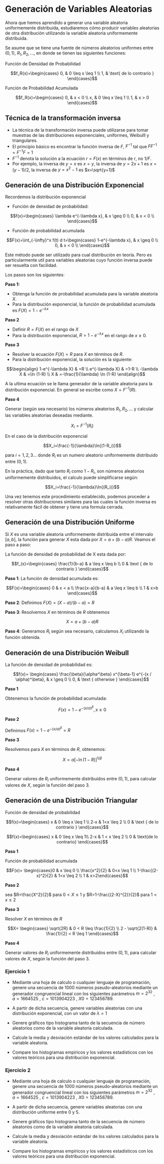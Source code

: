 # Generación de Variables Aleatorias

Ahora que hemos aprendido a generar una variable aleatoria uniformemente distribuida, estudiaremos cómo producir variables aleatorias de otra distribución utilizando la variable aleatoria uniformemente distribuida.

Se asume que se tiene una fuente de números aleatorios uniformes entre $(0,1)$, $R_1, R_2, ...$, en donde se tienen las siguientes funciones:

Función de Densidad de Probabilidad

$$f_R(x)=\begin{cases}
0, & 0 \leq x \leq 1  \\
1, & \text{ de lo contrario } 
\end{cases}$$

Función de Probabilidad Acumulada

$$f_R(x)=\begin{cases}
0, & x < 0  \\
x, & 0 \leq x \leq 1  \\ 
1, & x > 0 
\end{cases}$$

## Técnica de la transformación inversa

- La técnica de la transformación inversa puede utilizarse para tomar muestras de las distribuciones exponenciales, uniformes, Weibulll y triangulares.
- El principio básico es encontrar la función inversa de $F$, $F^{-1}$ tal que $FF^{-1}=F^{-1}F=1$
- $F^{-1}$ denota la solución a la ecuación $r=F(x)$ en términos de $r$, no $1/F$. 
- Por ejemplo, la inversa de $y=x$ es $x=y$, la inversa de $y=2x+1$ es $x=(y-1)/2$, la inversa de $y=x^{2}-1$ es $x=\sqrt{y+1}$

## Generación de una Distribución Exponencial

Recordemos la distribución exponencial

- Función de densidad de probabilidad:

$$f(x)=\begin{cases}
\lambda e^{-\lambda x}, & x \geq 0  \\
0, & x < 0  \\ 
\end{cases}$$


- Función de probabilidad acumulada

$$F(x)=\int_{-\infty}^x f(t) d t=\begin{cases}
1-e^{-\lambda x}, & x \geq 0  \\
0, & x < 0  \\ 
\end{cases}$$

Este método puede ser utilizado para cual distribución en teoría. Pero es particularmente util para variables aleatorias cuyo función inversa puede ser resuelta con facilidad.

Los pasos son los siguientes:

**Paso 1:**

- Obtenga la función de probabilidad acumulada para la variable aleatoria $X$.
- Para la distribución exponencial, la función de probabilidad acumulada es $F(X)=1-e^{-\lambda x}$

**Paso 2**

- Definir $R=F(X)$ en el rango de $X$
- Para la distribución exponencial, $R=1-e^{-\lambda x}$ en el rango de $x \geqslant 0$.

**Paso 3**

- Resolver la ecuación $F(X) = R$ para $X$ en términos de $R$.
- Para la distribución exponencial, la solución es la siguiente:
  
$$\begin{align} 
1-e^{-\lambda X} & =R \\ 
e^{-\lambda X} & =1-R \\
-\lambda X & =\ln (1-R) \\
X & =-\frac{1}{\lambda} \ln (1-R)
\end{align}$$

  A la ultima ecuación se le llama generador de la variable aleatoria para la distribución exponencial. En general se escribe como $X=F^{-1}(R)$.

**Paso 4**

Generar (según sea necesario) los números aleatorios $R_1, R_2, ...$ y calcular las variables aleatorias deseadas mediante.

$$X_i=F^{-1}(R_i)$$

En el caso de la distribución exponencial

$$X_i=\frac{-1}{\lambda}\ln{(1-R_i)}$$

para $i=1,2,3...$ donde $R_i$ es un numero aleatorio uniformemente distribuido entre $(0,1)$.

En la práctica, dado que tanto $R_i$ como $1-R_i$, son números aleatorios uniformemente distribuidos, el calculo puede simplificarse según:

$$X_i=\frac{-1}{\lambda}\ln{(R_i)}$$

Una vez tenemos este procedimiento establecido, podemos proceder a resolver otras distribuciones similares para las cuales la función inversa es relativamente fácil de obtener y tiene una formula cerrada.

## Generación de una Distribución Uniforme

Si $X$ es una variable aleatoria uniformemente distribuida entre el intervalo $[a,b]$, la función para generar $X$ esta dada por $X = a + (b-a)R$. Veamos el paso a paso:

La función de densidad de probabilidad de X esta dada por:

$$f_(x)=\begin{cases}
\frac{1}{b-a} & a \leq x \leq b \\
0 & \text { de lo contrario }
\end{cases}$$

**Paso 1**: La función de densidad acumulada es:

$$F(x)=\begin{cases}
0 & x < a \\
\frac{x-a}{b-a} & a \leq x \leq b \\
1 & x>b
\end{cases}$$ 

**Paso 2**: Definimos $F(X)=(X-a)/(b-a)=R$

**Paso 3**: Resolvemos $X$ en términos de $R$ obtenemos

$$X=a+(b-a)R$$

**Paso 4**: Generamos $R_i$ según sea necesario, calculamos $X_i$ utilizando la función obtenida.

## Generación de una Distribución Weibull

La función de densidad de probabilidad es:

$$f(x)= \begin{cases}
\frac{\beta}{\alpha^\beta} x^{\beta-1} e^{-(x / \alpha)^\beta}, & x \geq 0 \\ 
0, & \text { otherwise }
\end{cases}$$

**Paso 1** 

Obtenemos la función de probabilidad acumulada:

$$F(x)=1-e^{-(x / \alpha)^\beta}, x \geqslant 0$$

**Paso 2**

Definimos $F(x)=1-e^{-(x / \alpha)^\beta} = R$

**Paso 3**

Resolvemos para $X$ en términos de $R$, obtenemos:

$$X=\alpha[-\ln (1-R)]^{1 / \beta}$$

**Paso 4**

Generar valores de $R_i$ uniformemente distribuidos entre $(0,1)$, para calcular valores de $X$, según la función del paso 3.

## Generación de una Distribución Triangular

Función de densidad de probabilidad

$$f(x)=\begin{cases}
x & 0 \leq x \leq 1 \\
2-x & 1<x \leq 2 \\ 
0 & \text { de lo contrario }
\end{cases}$$

$$f(x)=\begin{cases}
x & 0 \leq x \leq 1\\
2-x & 1 < x \leq 2 \\ 
0 & \text{de lo contrario}
\end{cases}$$


**Paso 1**

Función de probabilidad acumulada

$$F(x)= \begin{cases}0 & x \leq 0 \\ \frac{x^2}{2} & 0<x \leq 1 \\ 1-\frac{(2-x)^2}{2} & 1<x \leq 2 \\ 1 & x>2\end{cases}$$

**Paso 2**

sea $R=\frac{X^2}{2}$ para $0<X \leq 1$ y $R=1-\frac{(2-X)^{2}}{2}$ para $1< x\leq 2$

**Paso 3**

Resolver $X$ en términos de $R$

$$X= \begin{cases} \sqrt{2R} & 0 < R \leq \frac{1}{2} \\ 2 - \sqrt{2(1-R)} & \frac{1}{2} < R \leq 1 \end{cases}$$

**Paso 4**

Generar valores de $R_i$ uniformemente distribuidos entre $(0,1)$, para calcular valores de $X$, según la función del paso 3.

### Ejercicio 1

- Mediante una hoja de calculo o cualquier lenguaje de programación, genere una secuencia de 1000 números pseudo-aleatorios mediante un generador congruencial lineal con los siguientes parámetros $m = 2^{32}$ , $a = 1664525$ , $c = 1013904223$ , $X0 = 123456789$.

- A partir de dicha secuencia, genere variables aleatorias con una distribución exponencial, con un valor de $\lambda=1$
- Genere gráficos tipo histograma tanto de la secuencia de número aleatorios como de la variable aleatoria calculada.
- Calcule la media y desviación estándar de los valores calculados para la variable aleatoria.
- Compare los histogramas empíricos y los valores estadísticos con los valores teóricos para una distribución exponencial.


### Ejercicio 2

- Mediante una hoja de calculo o cualquier lenguaje de programación, genere una secuencia de 1000 números pseudo-aleatorios mediante un generador congruencial lineal con los siguientes parámetros $m = 2^{32}$ , $a = 1664525$ , $c = 1013904223$ , $X0 = 123456789$.

- A partir de dicha secuencia, genere variables aleatorias con una distribución uniforme entre 0 y 5.
- Genere gráficos tipo histograma tanto de la secuencia de número aleatorios como de la variable aleatoria calculada.
- Calcule la media y desviación estándar de los valores calculados para la variable aleatoria.
- Compare los histogramas empíricos y los valores estadísticos con los valores teóricos para una distribución exponencial.
